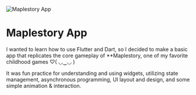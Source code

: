 ![Maplestory App](maplestory.gif)
# Maplestory App
I wanted to learn how to use Flutter and Dart, so I decided to make a basic app that replicates the core gameplay of **Maplestory, one of my favorite childhood games ♡( ◡‿◡ )

It was fun practice for understanding and using widgets, utilizing state management, asynchronous programming, UI layout and design, and some simple animation & interaction. 
